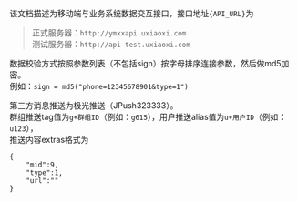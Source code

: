 ﻿该文档描述为移动端与业务系统数据交互接口，接口地址`{API_URL}`为  
>正式服务器：`http://ymxxapi.uxiaoxi.com`  
>测试服务器：`http://api-test.uxiaoxi.com`
  
数据校验方式按照参数列表（不包括sign）按字母排序连接参数，然后做md5加密。  
例如：`sign = md5("phone=12345678901&type=1")`  

第三方消息推送为极光推送（JPush323333）。  
群组推送tag值为`g+群组ID`（例如：`g615`），用户推送alias值为`u+用户ID`（例如：`u123`），  
推送内容extras格式为  
```
{  
	"mid":9,  
	"type":1,  
	"url":""  
}
```
